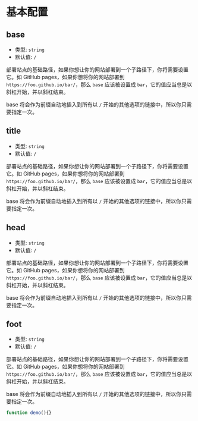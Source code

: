 # 基本配置

## base

* 类型: `string`
* 默认值: `/`

部署站点的基础路径，如果你想让你的网站部署到一个子路径下，你将需要设置它。如 GitHub pages，如果你想将你的网站部署到 `https://foo.github.io/bar/`，那么 `base` 应该被设置成 `bar`，它的值应当总是以斜杠开始，并以斜杠结束。

base 将会作为前缀自动地插入到所有以 `/` 开始的其他选项的链接中，所以你只需要指定一次。


## title

* 类型: `string`
* 默认值: `/`

部署站点的基础路径，如果你想让你的网站部署到一个子路径下，你将需要设置它。如 GitHub pages，如果你想将你的网站部署到 `https://foo.github.io/bar/`，那么 `base` 应该被设置成 `bar`，它的值应当总是以斜杠开始，并以斜杠结束。

base 将会作为前缀自动地插入到所有以 `/` 开始的其他选项的链接中，所以你只需要指定一次。

## head

* 类型: `string`
* 默认值: `/`

部署站点的基础路径，如果你想让你的网站部署到一个子路径下，你将需要设置它。如 GitHub pages，如果你想将你的网站部署到 `https://foo.github.io/bar/`，那么 `base` 应该被设置成 `bar`，它的值应当总是以斜杠开始，并以斜杠结束。

base 将会作为前缀自动地插入到所有以 `/` 开始的其他选项的链接中，所以你只需要指定一次。

## foot

* 类型: `string`
* 默认值: `/`

部署站点的基础路径，如果你想让你的网站部署到一个子路径下，你将需要设置它。如 GitHub pages，如果你想将你的网站部署到 `https://foo.github.io/bar/`，那么 `base` 应该被设置成 `bar`，它的值应当总是以斜杠开始，并以斜杠结束。

base 将会作为前缀自动地插入到所有以 `/` 开始的其他选项的链接中，所以你只需要指定一次。


```js
function demo(){}
```